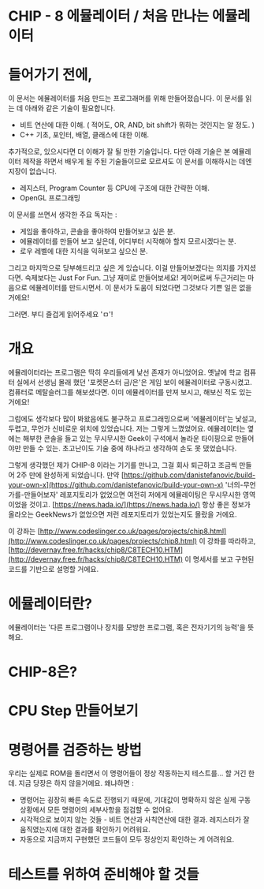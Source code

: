 # CHIP - 8 에뮬레이터 / 처음 만나는 에뮬레이터

# 들어가기 전에,

이 문서는 에뮬레이터를 처음 만드는 프로그래머를 위해 만들어졌습니다. 이 문서를 읽는 데 아래와 같은 기술이 필요합니다. 

- 비트 연산에 대한 이해. ( 적어도, OR, AND, bit shift가 뭐하는 것인지는 알 정도. )
- C++ 기초, 포인터, 배열, 클래스에 대한 이해.

추가적으로, 있으시다면 더 이해가 잘 될 만한 기술입니다. 다만 아래 기술은 본 예뮬레이터 제작을 하면서 배우게 될 주된 기술들이므로 모르셔도 이 문서를 이해하시는 데엔 지장이 없습니다.

- 레지스터, Program Counter 등 CPU에 구조에 대한 간략한 이해.
- OpenGL 프로그래밍

이 문서를 쓰면서 생각한 주요 독자는 :

- 게임을 좋아하고, 콘솔을 좋아하여 만들어보고 싶은 분.
- 에뮬레이터를 만들어 보고 싶은데, 어디부터 시작해야 할지 모르시겠다는 분.
- 로우 레벨에 대한 지식을 익혀보고 싶으신 분.

그리고 마지막으로 당부해드리고 싶은 게 있습니다. 이걸 만들어보겠다는 의지를 가지셨다면. 숙제보다는 Just For Fun. 그냥 재미로 만들어보세요! 게이머로써 두근거리는 마음으로 에뮬레이터를 만드시면서. 이 문서가 도움이 되었다면 그것보다 기쁜 일은 없을거에요!

그러면. 부디 즐겁게 읽어주세요 'ㅁ'! 

# 개요

에뮬레이터라는 프로그램은 딱히 우리들에게 낯선 존재가 아니었어요. 옛날에 학교 컴퓨터 실에서 선생님 몰래 했던 '포켓몬스터 금/은'은 게임 보이 에뮬레이터로 구동시켰고. 컴퓨터로 메탈슬러그를 해보셨다면. 이미 에뮬레이터를 만져 보시고, 해보신 적도 있는거에요! 

그럼에도 생각보다 많이 봐왔음에도 불구하고 프로그래밍으로써 '에뮬레이터'는 낯설고, 두렵고, 무언가 신비로운 위치에 있었습니다. 저는 그렇게 느꼈었어요. 에뮬레이터는 옆에는 해부한 콘솔을 들고 있는 무시무시한 Geek이 구석에서 놀라운 타이핑으로 만들어야만 만들 수 있는. 초고난이도 기술 중에 하나라고 생각하여 손도 못 댔었습니다. 

그렇게 생각했던 제가 CHIP-8 이라는 기기를 만나고, 그걸 회사 퇴근하고 조금씩 만들어 2주 만에 완성하게 되었습니다. 만약 [https://github.com/danistefanovic/build-your-own-x](https://github.com/danistefanovic/build-your-own-x) '너의-무언가를-만들어보자' 레포지토리가 없었으면 여전히 저에게 에뮬레이팅은 무시무시한 영역이었을 것이고. [https://news.hada.io/](https://news.hada.io/) 항상 좋은 정보가 올라오는 GeekNews가 없었으면 저런 레포지토리가 있었는지도 몰랐을 거에요. 

이 강좌는 [http://www.codeslinger.co.uk/pages/projects/chip8.html](http://www.codeslinger.co.uk/pages/projects/chip8.html) 이 강좌를 따라하고, [http://devernay.free.fr/hacks/chip8/C8TECH10.HTM](http://devernay.free.fr/hacks/chip8/C8TECH10.HTM) 이 명세서를 보고 구현된 코드를 기반으로 설명할 거에요. 

# 에뮬레이터란?

에뮬레이터는 '다른 프로그램이나 장치를 모방한 프로그램, 혹은 전자기기의 능력'을 뜻해요.

# CHIP-8은?

# CPU Step 만들어보기

# 명령어를 검증하는 방법

우리는 실제로 ROM을 돌리면서 이 명령어들이 정상 작동하는지 테스트를... 할 거긴 한데. 지금 당장은 하지 않을거에요. 왜냐하면 :

- 명령어는 굉장히 빠른 속도로 진행되기 때문에, 기대값이 명확하지 않은 실제 구동 상황에서 모든 명령어의 세부사항을 점검할 수 없어요.
- 시각적으로 보이지 않는 것들 - 비트 연산과 사칙연산에 대한 결과. 레지스터가 잘 움직였는지에 대한 결과를 확인하기 어려워요.
- 자동으로 지금까지 구현했던 코드들이 모두 정상인지 확인하는 게 어려워요.

# 테스트를 위하여 준비해야 할 것들